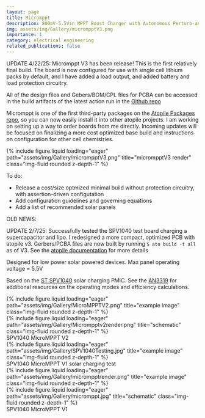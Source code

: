 ```yaml
---
layout: page
title: Micromppt
description: 800mV-5.5Vin MPPT Boost Charger with Autonomous Perturb-and-Observe Setpoint Adjustment
img: assets/img/Gallery/micrompptV3.png
importance: 1
category: electrical engineering
related_publications: false
---
```

UPDATE 4/22/25:
Micromppt V3 has been release! This is the first relatively final build. The board is now configured for use with single cell lithium packs by default, and I have added a load output, and added battery and load protection circuitry.

All of the design files and Gebers/BOM/CPL files for PCBA can be accessed in the build artifacts of the latest action run in the <a href="https://github.com/eigenlucy/micromppt">Github repo</a>

Micromppt is one of the first third-party packages on the <a href="https://packages.atopile.io/packages/eigenlucy/micromppt">Atopile Packages repo</a>, so you can now easily install it into other atopile projects. I am working on setting up a way to order boards from me directly. Incoming updates will be focused on finalizing a more cost optimized base build and instructions on configuration for other cell chemistries.

<div class="row">
    <div class="col-sm mt-2 mt-md-0">
        {% include figure.liquid loading="eager" path="assets/img/Gallery/micrompptV3.png" title="micrompptV3 render" class="img-fluid rounded z-depth-1" %}
    </div>
</div>

To do:
<ul>
<li>Release a cost/size optmized minimal build without protection circuitry, with assertion-driven configutation</li>
<li>Add configuration guidelines and governing equations</li>
<li>Add a list of recommended solar panels</li>
</ul>

OLD NEWS:

UPDATE 2/7/25:
Successfully tested the SPV1040 test board charging a supercapacitor and lipo. I redesigned a more compact, optimized PCB with atopile v3.
Gerbers/PCBA files are now built by running ```$ ato build -t all``` as of V3. See the <a href="https://docs.atopile.io/dev/">atopile documentation</a> for more details

Designed for low power solar powered devices. Max panel operating voltage = 5.5V

Based on the <a href="https://www.st.com/en/power-management/spv1040.html#documentation">ST SPV1040</a> solar charging PMIC. See the <a href="https://www.st.com/resource/en/application_note/an3319-stevalisv006v2-solar-battery-charger-using-the-spv1040-stmicroelectronics.pdf">AN3319</a> for additional resources on the operating modes and efficiency calculations.

<div class="row">
    <div class="col-sm mt-2 mt-md-0">
        {% include figure.liquid loading="eager" path="assets/img/Gallery/MicroMPPTV2.png" title="example image" class="img-fluid rounded z-depth-1" %}
    </div>
    <div class="col-sm mt-2 mt-md-0">
        {% include figure.liquid loading="eager" path="assets/img/Gallery/Micrompptv2render.png" title="schematic" class="img-fluid rounded z-depth-1" %}
    </div>
</div>
<div class="caption">
SPV1040 MicroMPPT V2
</div>

<div class="row">
    <div class="col-sm mt-2 mt-md-0">
        {% include figure.liquid loading="eager" path="assets/img/Gallery/SPV1040Testing.jpg" title="example image" class="img-fluid rounded z-depth-1" %}
    </div>
</div>
<div class="caption">
SPV1040 MicroMPPT V1 solar charging test
</div>

<div class="row">
    <div class="col-sm mt-2 mt-md-0">
        {% include figure.liquid loading="eager" path="assets/img/Gallery/micrompptrender.png" title="example image" class="img-fluid rounded z-depth-1" %}
    </div>
    <div class="col-sm mt-2 mt-md-0">
        {% include figure.liquid loading="eager" path="assets/img/Gallery/micromppt.jpg" title="schematic" class="img-fluid rounded z-depth-1" %}
    </div>
</div>
<div class="caption">
SPV1040 MicroMPPT V1
</div>
